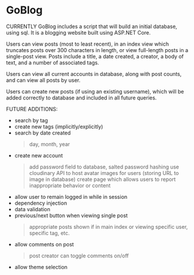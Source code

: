 # GoBlog

CURRENTLY
GoBlog includes a script that will build an initial database, using sql. It is a blogging website built using ASP.NET Core.

Users can view posts (most to least recent), in an index view which truncates posts over 300 characters in length,
or view full-length posts in a single-post view. Posts include a title, a date created, a creator, a body of text, and a number of associated tags.

Users can view all current accounts in database, along with post counts, and can view all posts by user.

Users can create new posts (if using an existing username), which will be added correctly to database and included in all future queries.


FUTURE ADDITIONS:
- search by tag
- create new tags (implicitly/explicitly)
- search by date created
  > day, month, year
- create new account
  > add password field to database, salted password hashing
  > use cloudinary API to host avatar images for users (storing URL to image in database)
  > create page which allows users to report inappropriate behavior or content
- allow user to remain logged in while in session
- dependency injection
- data validation
- previous/next button when viewing single post
  > appropriate posts shown if in main index or viewing specific user, specific tag, etc.
- allow comments on post
  > post creator can toggle comments on/off
- allow theme selection
